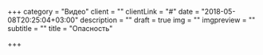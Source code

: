 +++
category = "Видео"
client = ""
clientLink = "#"
date = "2018-05-08T20:25:04+03:00"
description = ""
draft = true
img = ""
imgpreview = ""
subtitle = ""
title = "Опасность"

+++
